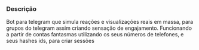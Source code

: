 ### Descrição 
Bot para telegram que simula reações e visualizações reais em massa,
para grupos do telegram assim criando sensação de engajamento.
Funcionando a partir de contas fantasmas utilizando os seus números de telefones,
e seus hashes ids, para criar sessões
